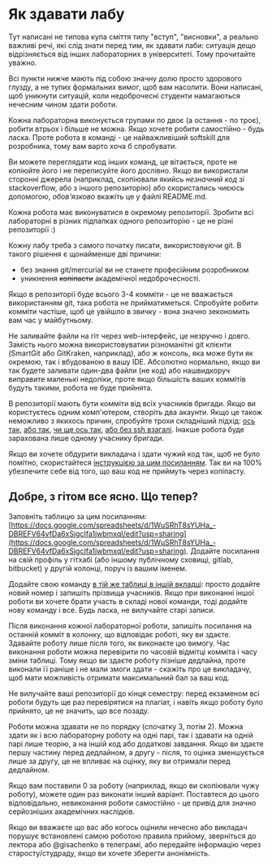 # Як здавати лабу

Тут написані не типова купа сміття типу "вступ", "висновки", а реально важливі речі, які слід знати перед тим, як здавати лаби: ситуація дещо відрізняється від інших лабораторних в університеті. Тому прочитайте уважно.

Всі пункти нижче мають під собою значну долю просто здорового глузду, а не тупих формальних вимог, щоб вам насолити. Вони написані, щоб уникнути ситуацій, коли недоброчесні студенти намагаються нечесним чином здати роботи.

Кожна лабораторна виконується групами по двоє (а остання - по троє), робити втрьох і більше не можна. Якщо хочете робити самостійно - будь ласка. Проте робота в команді - це найважливіший softskill для розробника, тому вам варто хоча б спробувати.

Ви можете переглядати код інших команд, це вітається, проте не копіюйте його і не переписуйте його дослівно. Якщо ви використали сторонні джерела (наприклад, скопіювали якийсь *незначний код* зі stackoverflow, або з іншого репозиторію) або скористались чиєюсь допомогою, *обов'язково* вкажіть це у файлі README.md.

Кожна робота має виконуватися в окремому репозиторії. Зробити всі лабораторні в різних підпапках одного репозиторію - це не різні репозиторії :)

Кожну лабу треба з самого початку писати, використовуючи git. В такого рішення є щонайменше дві причини:

* без знання git/mercurial ви не станете професійним розробником
* уникнення ~~копіпасти~~ академічної недоброчесності.

Якщо в репозиторії буде всього 3-4 комміти - це не вважається використанням git, така робота не прийматиметься. Спробуйте робити комміти частіше, щоб це увійшло в звичку - вона значно зекономить вам час у майбутньому.

Не заливайте файли на гіт через web-інтерфейс, це незручно і довго. Замість нього можна використовуватии різноманітні git клієнти (SmartGit або GitKraken, наприклад), або ж консоль, яка може бути як окремою, так і вбудованою в вашу IDE. 
Абсолютно нормально, якщо ви так будете заливати один-два файли (не код) або нашвидкоруч виправите маленькі недоліки, проте якщо більшість ваших коммітів будуть такими, робота не буде прийнята.

В репозиторії мають бути комміти від всіх учасників бригади. Якщо ви користуєтесь одним комп'ютером, створіть два акаунти. Якщо це також неможливо з якихось причин, спробуйте трохи складніший підхід: [ось так](https://medium.com/@therajanmaurya/git-push-pull-with-two-different-account-and-two-different-user-on-same-machine-a85f9ee7ec61), [або так](https://medium.com/@pinglinh/how-to-have-2-github-accounts-on-one-machine-windows-69b5b4c5b14e), [чи ще ось так](https://gist.github.com/jexchan/2351996), [або без ssh взагалі](https://www.levelprime.com/en/git/multiple-github-accounts-on-same-machine-windows-os-without-using-ssh-keys/?cookie-state-change=1581953573222). Інакше робота буде зарахована лише одному учаснику бригади.

Якщо ви хочете обдурити викладача і здати чужий код так, щоб не було помітно, скористайтеся [інструкцією за цим посиланням](lulz.md). Так ви на 100% убезпечите себе від того, що ваш код не приймуть через копіпасту.

## Добре, з гітом все ясно. Що тепер?

Заповніть таблицю за цим посиланням: [https://docs.google.com/spreadsheets/d/1WuSRhT8sYUHa_-DBREFV64vfDa6xSjgcIfa1jwbmxqI/edit?usp=sharing](https://docs.google.com/spreadsheets/d/1WuSRhT8sYUHa_-DBREFV64vfDa6xSjgcIfa1jwbmxqI/edit?usp=sharing). Додайте посилання на свій профіль у гітхабі (або іншому публічному сховищі, gitlab, bitbucket) у другій колонці, поруч із вашим іменем.

Додайте свою команду [в тій же таблиці в іншій вкладці](https://docs.google.com/spreadsheets/d/1WuSRhT8sYUHa_-DBREFV64vfDa6xSjgcIfa1jwbmxqI/edit#gid=1810537542): просто додайте новий номер і запишіть прізвища учасників. Якщо при виконанні іншої роботи ви хочете брати участь в складі нової команди, тоді додайте нову команду і все. Будь ласка, не вилучайте старі записи.

Після виконання кожної лабораторної роботи, запишіть посилання на останній комміт в колонку, що відповідає роботі, яку ви здаєте. Здавайте роботу лише після того, як виконаєте цю вимогу. Час виконання роботи можна перевірити по часовій відмітці комміта і часу зміни таблиці. Тому якщо ви здаєте роботу пізніше дедлайна, проте виконали її раніше і не мали змоги здати - скажіть про це викладачу, щоб мати можливість отримати максимальний бал за ваш код.

Не вилучайте ваші репозиторії до кінця семестру: перед екзаменом всі роботи будуть ще раз перевірятися на плагіат, і навіть якщо роботу було прийнято, це не значить, що все позаду.

Роботи можна здавати не по порядку (спочатку 3, потім 2). Можна здати як і всю лабораторну роботу на одні парі, так і здавати на одній парі лише теорію, а на іншій код або додаткові завдання. Якщо ви здаєте першу частину перед дедлайном, а другу - після, то оцінка зменшується лише за другу, це не впливає на оцінку, яку ви отримали перед дедлайном.

Якщо вам поставили 0 за роботу (наприклад, якщо ви скопіювали чужу роботу), можете один раз виконати інший варіант. Поставтеся до цього відповідально, невиконання роботи самостійно - це привід для значно серйозніших академічних наслідків.

Якщо ви вважаєте що вас або когось оцінили нечесно або викладач порушує встановлені самою роботою правила прийому, зверніться до лектора або @gisachenko в телеграмі, або передайте інформацію через старосту/студраду, якщо ви хочете зберегти анонімність.

